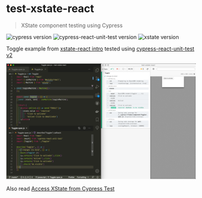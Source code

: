 # test-xstate-react
> XState component testing using Cypress

![cypress version](https://img.shields.io/badge/cypress-5.6.0-brightgreen) ![cypress-react-unit-test version](https://img.shields.io/badge/cypress--react--unit--test-4.17.2-brightgreen) ![xstate version](https://img.shields.io/badge/xstate-4.26.0-brightgreen)

Toggle example from [xstate-react intro](https://xstate.js.org/docs/packages/xstate-react/) tested using [cypress-react-unit-test v2](https://github.com/bahmutov/cypress-react-unit-test/pull/108)

![Screenshot](images/xstate.png)

Also read [Access XState from Cypress Test](https://glebbahmutov.com/blog/cypress-and-xstate/)
